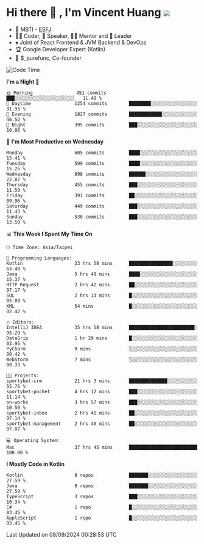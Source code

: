 # Hi there 👋 , I'm Vincent Huang ![](https://komarev.com/ghpvc/?username=Jian-Min-Huang)
- 👀 MBTI - [ESFJ](https://www.16personalities.com/esfj-personality)
- 👨‍💻 Coder, 🎤 Speaker, 👨‍🏫 Mentor and 🚀 Leader
- ♠️ Joint of React Frontend & JVM Backend & DevOps
- 🏆 Google Developer Expert (Kotlin)
- 💼 $_purefunc, Co-founder

<!--START_SECTION:waka-->
![Code Time](http://img.shields.io/badge/Code%20Time-4%2C396%20hrs%2024%20mins-blue)

**I'm a Night 🦉** 

```text
🌞 Morning                451 commits         ███░░░░░░░░░░░░░░░░░░░░░░   11.48 % 
🌆 Daytime                1254 commits        ████████░░░░░░░░░░░░░░░░░   31.93 % 
🌃 Evening                1827 commits        ████████████░░░░░░░░░░░░░   46.52 % 
🌙 Night                  395 commits         ███░░░░░░░░░░░░░░░░░░░░░░   10.06 % 
```
📅 **I'm Most Productive on Wednesday** 

```text
Monday                   605 commits         ████░░░░░░░░░░░░░░░░░░░░░   15.41 % 
Tuesday                  599 commits         ████░░░░░░░░░░░░░░░░░░░░░   15.25 % 
Wednesday                898 commits         ██████░░░░░░░░░░░░░░░░░░░   22.87 % 
Thursday                 455 commits         ███░░░░░░░░░░░░░░░░░░░░░░   11.59 % 
Friday                   391 commits         ██░░░░░░░░░░░░░░░░░░░░░░░   09.96 % 
Saturday                 449 commits         ███░░░░░░░░░░░░░░░░░░░░░░   11.43 % 
Sunday                   530 commits         ███░░░░░░░░░░░░░░░░░░░░░░   13.50 % 
```


📊 **This Week I Spent My Time On** 

```text
🕑︎ Time Zone: Asia/Taipei

💬 Programming Languages: 
Kotlin                   23 hrs 58 mins      ████████████████░░░░░░░░░   63.48 % 
Java                     5 hrs 48 mins       ████░░░░░░░░░░░░░░░░░░░░░   15.37 % 
HTTP Request             2 hrs 42 mins       ██░░░░░░░░░░░░░░░░░░░░░░░   07.17 % 
SQL                      2 hrs 13 mins       █░░░░░░░░░░░░░░░░░░░░░░░░   05.89 % 
XML                      54 mins             █░░░░░░░░░░░░░░░░░░░░░░░░   02.42 % 

🔥 Editors: 
IntelliJ IDEA            35 hrs 58 mins      ████████████████████████░   95.29 % 
DataGrip                 1 hr 29 mins        █░░░░░░░░░░░░░░░░░░░░░░░░   03.95 % 
PyCharm                  9 mins              ░░░░░░░░░░░░░░░░░░░░░░░░░   00.42 % 
WebStorm                 7 mins              ░░░░░░░░░░░░░░░░░░░░░░░░░   00.33 % 

🐱‍💻 Projects: 
sportybet-crm            21 hrs 3 mins       ██████████████░░░░░░░░░░░   55.76 % 
sportybet-pocket         4 hrs 12 mins       ███░░░░░░░░░░░░░░░░░░░░░░   11.14 % 
on-works                 3 hrs 57 mins       ███░░░░░░░░░░░░░░░░░░░░░░   10.50 % 
sportybet-inbox          2 hrs 41 mins       ██░░░░░░░░░░░░░░░░░░░░░░░   07.14 % 
sportybet-management     2 hrs 40 mins       ██░░░░░░░░░░░░░░░░░░░░░░░   07.07 % 

💻 Operating System: 
Mac                      37 hrs 45 mins      █████████████████████████   100.00 % 
```

**I Mostly Code in Kotlin** 

```text
Kotlin                   8 repos             ███████░░░░░░░░░░░░░░░░░░   27.59 % 
Java                     8 repos             ███████░░░░░░░░░░░░░░░░░░   27.59 % 
TypeScript               3 repos             ███░░░░░░░░░░░░░░░░░░░░░░   10.34 % 
C#                       1 repo              █░░░░░░░░░░░░░░░░░░░░░░░░   03.45 % 
AppleScript              1 repo              █░░░░░░░░░░░░░░░░░░░░░░░░   03.45 % 
```




 Last Updated on 08/09/2024 00:28:53 UTC
<!--END_SECTION:waka-->
